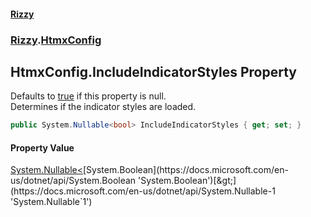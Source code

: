 #### [Rizzy](index.md 'index')
### [Rizzy](Rizzy.md 'Rizzy').[HtmxConfig](Rizzy.HtmxConfig.md 'Rizzy.HtmxConfig')

## HtmxConfig.IncludeIndicatorStyles Property

Defaults to [true](https://docs.microsoft.com/en-us/dotnet/csharp/language-reference/builtin-types/bool 'https://docs.microsoft.com/en-us/dotnet/csharp/language-reference/builtin-types/bool') if this property is null.  
Determines if the indicator styles are loaded.

```csharp
public System.Nullable<bool> IncludeIndicatorStyles { get; set; }
```

#### Property Value
[System.Nullable&lt;](https://docs.microsoft.com/en-us/dotnet/api/System.Nullable-1 'System.Nullable`1')[System.Boolean](https://docs.microsoft.com/en-us/dotnet/api/System.Boolean 'System.Boolean')[&gt;](https://docs.microsoft.com/en-us/dotnet/api/System.Nullable-1 'System.Nullable`1')